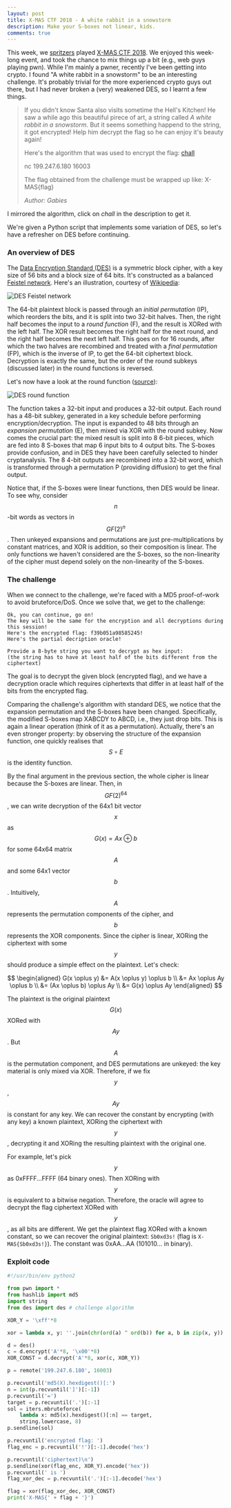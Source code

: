 ```yaml
---
layout: post
title: X-MAS CTF 2018 - A white rabbit in a snowstorm
description: Make your S-boxes not linear, kids.
comments: true
---
```


This week, we [spritzers](http://spritz.math.unipd.it/spritzers.html) played [X-MAS CTF 2018](https://ctftime.org/event/724).
We enjoyed this week-long event, and took the chance to mix things up a bit (e.g., web guys playing pwn).
While I'm mainly a pwner, recently I've been getting into crypto.
I found "A white rabbit in a snowstorm" to be an interesting challenge.
It's probably trivial for the more experienced crypto guys out there, but I had never broken a (very) weakened DES, so I learnt a few things.

> If you didn't know Santa also visits sometime the Hell's Kitchen! He saw a while ago this beautiful pirece of art, a string called _A white rabbit in a snowstorm_. But it seems something happend to the string, it got encrypted! Help him decrypt the flag so he can enjoy it's beauty again!
>
> Here's the algorithm that was used to encrypt the flag: [chall](/assets/ctf/xmas18/des.py)
>
> nc 199.247.6.180 16003
>
> The flag obtained from the challenge must be wrapped up like: X-MAS{flag}
>
> _Author: Gabies_

I mirrored the algorithm, click on _chall_ in the description to get it.

We're given a Python script that implements some variation of DES, so let's have a refresher on DES before continuing.

### An overview of DES

The [Data Encryption Standard (DES)](https://en.wikipedia.org/wiki/Data_Encryption_Standard) is a symmetric block cipher, with a key size of 56 bits and a block size of 64 bits.
It's constructed as a balanced [Feistel network](https://en.wikipedia.org/wiki/Feistel_cipher).
Here's an illustration, courtesy of [Wikipedia](https://en.wikipedia.org/wiki/File:DES-main-network.png):

![DES Feistel network](/assets/img/DES-main-network.png)

The 64-bit plaintext block is passed through an _initial permutation_ (IP), which reorders the bits, and it is split into two 32-bit halves.
Then, the right half becomes the input to a _round function_ (F), and the result is XORed with the left half.
The XOR result becomes the right half for the next round, and the right half becomes the next left half.
This goes on for 16 rounds, after which the two halves are recombined and treated with a _final permutation_ (FP), which is the inverse of IP, to get the 64-bit ciphertext block.
Decryption is exactly the same, but the order of the round subkeys (discussed later) in the round functions is reversed.

Let's now have a look at the round function ([source](https://en.wikipedia.org/wiki/File:DES-f-function.png)):

![DES round function](/assets/img/DES-f-function.png)

The function takes a 32-bit input and produces a 32-bit output.
Each round has a 48-bit subkey, generated in a key schedule before performing encryption/decryption.
The input is expanded to 48 bits through an _expansion permutation_ (E), then mixed via XOR with the round subkey.
Now comes the crucial part: the mixed result is split into 8 6-bit pieces, which are fed into 8 S-boxes that map 6 input bits to 4 output bits.
The S-boxes provide confusion, and in DES they have been carefully selected to hinder cryptanalysis.
The 8 4-bit outputs are recombined into a 32-bit word, which is transformed through a permutation P (providing diffusion) to get the final output.

Notice that, if the S-boxes were linear functions, then DES would be linear.
To see why, consider $$n$$-bit words as vectors in $$GF(2)^n$$.
Then unkeyed expansions and permutations are just pre-multiplications by constant matrices, and XOR is addition, so their composition is linear.
The only functions we haven't considered are the S-boxes, so the non-linearity of the cipher must depend solely on the non-linearity of the S-boxes.

### The challenge

When we connect to the challenge, we're faced with a MD5 proof-of-work to avoid bruteforce/DoS.
Once we solve that, we get to the challenge:

```
Ok, you can continue, go on!
The key will be the same for the encryption and all decryptions during this session!
Here's the encrypted flag: f39b051a98585245!
Here's the partial decription oracle!

Provide a 8-byte string you want to decrypt as hex input:
(the string has to have at least half of the bits different from the ciphertext)
```

The goal is to decrypt the given block (encrypted flag), and we have a decryption oracle which requires ciphertexts that differ in at least half of the bits from the encrypted flag.

Comparing the challenge's algorithm with standard DES, we notice that the expansion permutation and the S-boxes have been changed.
Specifically, the modified S-boxes map XABCDY to ABCD, i.e., they just drop bits.
This is again a linear operation (think of it as a permutation).
Actually, there's an even stronger property: by observing the structure of the expansion function, one quickly realises that $$S \circ E$$ is the identity function.

By the final argument in the previous section, the whole cipher is linear because the S-boxes are linear.
Then, in $$GF(2)^{64}$$, we can write decryption of the 64x1 bit vector $$x$$ as $$G(x) = Ax \oplus b$$ for some 64x64 matrix $$A$$ and some 64x1 vector $$b$$.
Intuitively, $$A$$ represents the permutation components of the cipher, and $$b$$ represents the XOR components.
Since the cipher is linear, XORing the ciphertext with some $$y$$ should produce a simple effect on the plaintext.
Let's check:

$$
\begin{aligned}
G(x \oplus y) &= A(x \oplus y) \oplus b \\
&= Ax \oplus Ay \oplus b \\
&= (Ax \oplus b) \oplus Ay \\
&= G(x) \oplus Ay
\end{aligned}
$$

The plaintext is the original plaintext $$G(x)$$ XORed with $$Ay$$.
But $$A$$ is the permutation component, and DES permutations are unkeyed: the key material is only mixed via XOR.
Therefore, if we fix $$y$$, $$Ay$$ is constant for any key.
We can recover the constant by encrypting (with any key) a known plaintext, XORing the ciphertext with $$y$$, decrypting it and XORing the resulting plaintext with the original one.

For example, let's pick $$y$$ as 0xFFFF...FFFF (64 binary ones).
Then XORing with $$y$$ is equivalent to a bitwise negation.
Therefore, the oracle will agree to decrypt the flag ciphertext XORed with $$y$$, as all bits are different.
We get the plaintext flag XORed with a known constant, so we can recover the original plaintext: `Sb0xd3s!` (flag is `X-MAS{Sb0xd3s!}`).
The constant was 0xAA...AA (101010... in binary).

### Exploit code

```python
#!/usr/bin/env python2

from pwn import *
from hashlib import md5
import string
from des import des # challenge algorithm

XOR_Y = '\xff'*8

xor = lambda x, y: ''.join(chr(ord(a) ^ ord(b)) for a, b in zip(x, y))

d = des()
c = d.encrypt('A'*8, '\x00'*8)
XOR_CONST = d.decrypt('A'*8, xor(c, XOR_Y))

p = remote('199.247.6.180', 16003)

p.recvuntil('md5(X).hexdigest()[:')
n = int(p.recvuntil(']')[:-1])
p.recvuntil('=')
target = p.recvuntil('.')[:-1]
sol = iters.mbruteforce(
    lambda x: md5(x).hexdigest()[:n] == target,
    string.lowercase, 8)
p.sendline(sol)

p.recvuntil('encrypted flag: ')
flag_enc = p.recvuntil('!')[:-1].decode('hex')

p.recvuntil('ciphertext)\n')
p.sendline(xor(flag_enc, XOR_Y).encode('hex'))
p.recvuntil(' is ')
flag_xor_dec = p.recvuntil('.')[:-1].decode('hex')

flag = xor(flag_xor_dec, XOR_CONST)
print('X-MAS{' + flag + '}')
```
